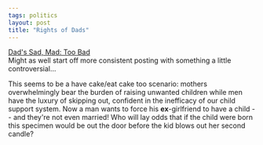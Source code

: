 ```yaml
---
tags: politics
layout: post
title: "Rights of Dads"
---
```




<p><a href="http://slate.msn.com/?id=2069132">Dad's Sad, Mad: Too Bad</a><br>
Might as well start off more consistent posting with something a little controversial...</p>

<p>This seems to be a have cake/eat cake too scenario: mothers overwhelmingly bear the burden of raising unwanted children while men have the luxury of skipping out, confident in the inefficacy of our child support system. Now a man wants to force his <b>ex</b>-girlfriend to have a child -- and they're not even married! Who will lay odds that if the child were born this specimen would be out the door before the kid blows out her second candle?</p>


